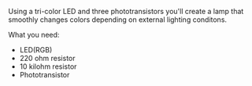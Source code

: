 Using a tri-color LED and three phototransistors you'll create a lamp that smoothly changes colors depending on external lighting conditons.

What you need:
- LED(RGB)
- 220 ohm resistor
- 10 kilohm resistor
- Phototransistor